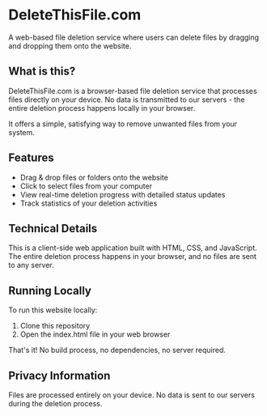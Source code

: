 # DeleteThisFile.com

A web-based file deletion service where users can delete files by dragging and dropping them onto the website.

## What is this?

DeleteThisFile.com is a browser-based file deletion service that processes files directly on your device. No data is transmitted to our servers - the entire deletion process happens locally in your browser.

It offers a simple, satisfying way to remove unwanted files from your system.

## Features

- Drag & drop files or folders onto the website
- Click to select files from your computer
- View real-time deletion progress with detailed status updates
- Track statistics of your deletion activities

## Technical Details

This is a client-side web application built with HTML, CSS, and JavaScript. The entire deletion process happens in your browser, and no files are sent to any server.

## Running Locally

To run this website locally:

1. Clone this repository
2. Open the index.html file in your web browser

That's it! No build process, no dependencies, no server required.

## Privacy Information

Files are processed entirely on your device. No data is sent to our servers during the deletion process. 